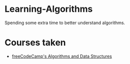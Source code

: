 # Learning-Algorithms

Spending some extra time to better understand algorithms.

# Courses taken

* [freeCodeCamp's Algorithms and Data Structures](https://github.com/Edveika/Learning-Algorithms/blob/b38385d746da35af3bac8f6cfe97e460355abdae/freeCodeCamp/freeCodeCamp.md)
